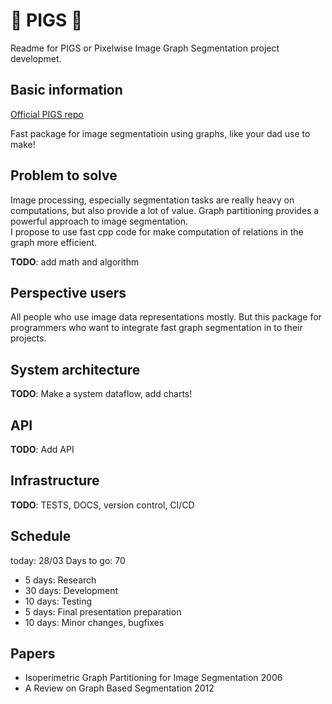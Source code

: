# :pig: PIGS :pig:
Readme for PIGS or Pixelwise Image Graph Segmentation project developmet.

## Basic information
[Official PIGS repo](https://github.com/veax-void/nsdhw_21sp/tree/veax-void-proposal)

Fast package for image segmentatioin using graphs, like your dad use to make! 

## Problem to solve

Image processing, especially segmentation tasks are really heavy on computations, but also provide a lot of value. 
Graph partitioning provides a powerful approach to image segmentation.  
I propose to use fast cpp code for make computation of relations in the graph more efficient.  

**TODO**: add math and algorithm

## Perspective users
All people who use image data representations mostly. But this package for programmers who want to integrate fast graph segmentation in to their projects.

## System architecture

**TODO**: Make a system dataflow, add charts!

## API
**TODO**: Add API

## Infrastructure
**TODO**: TESTS, DOCS, version control, CI/CD


## Schedule
today: 28/03 Days to go: 70  
- 5 days: Research
- 30 days: Development
- 10 days: Testing
- 5 days: Final presentation preparation
- 10 days: Minor changes, bugfixes

## Papers 
- Isoperimetric Graph Partitioning for Image Segmentation 2006
- A Review on Graph Based Segmentation 2012



